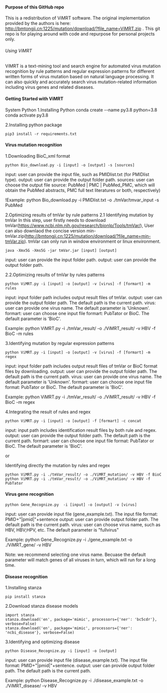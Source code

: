 #### Purpose of this GitHub repo

This is a redistribution of ViMRT software. The original implementation provided by the authors is here: http://bmtongji.cn:1225/mutation/download/?file_name=ViMRT.zip . This git repo is for playing around with code and repurpose for personal projects only. 




######   Using ViMRT
ViMRT is a text-mining tool and search engine for automated virus mutation recognition by rule patterns and regular expression patterns for different written forms of virus mutation based on natural language processing. It can also quickly and accurately search virus mutation-related information including virus genes and related diseases.

#### Getting Started with ViMRT
System Python
1.Installing Python
conda create --name py3.8 python=3.8
conda activate py3.8

2.Installing python package

```
pip3 install -r requirements.txt
```

####  Virus mutation recognition
1.Downloading BioC_xml format

```
python Bio_download.py -i [input] -o [output] -s [sources]
```
input: user can provide the input file, such as PMIDlist.txt (for PMIDlist type). 
output: user can provide the output folder path. 
sources: user can choose the output file source: PubMed | PMC | PubMed_PMC, which will obtain the PubMed abstracts, PMC full text literatures or both, respectively)

!Example: python Bio_download.py -i PMIDlist.txt -o ./tmVar/tmvar_input -s PubMed

2.Optimizing results of tmVar by rule patterns
2.1 Identifying mutation by tmVar
In this step, user firstly needs to download tmVar(https://www.ncbi.nlm.nih.gov/research/bionlp/Tools/tmVar/), User can also downlaod the concise version min-tmVar.zip(http://bmtongji.cn:1225/mutation/download/?file_name=min-tmVar.zip). tmVar can only run in window environment or linux environment.
```
java -Xmx5G -Xms5G -jar tmVar.jar [input] [output]
```
input: user can provide the input folder path.
output: user can provide the output folder path. 

2.2.Optimizing results of tmVar by rules patterns

```
python ViMRT.py -i [input] -o [output] -v [virus] -f [formart] -m rules
```
input: input folder path includes output result files of tmVar.
output: user can provide the output folder path. The default path is the current path.
virus: user can provide one virus name. The default parameter is 'Unknown'.
formart: user can choose one input file formart: PubTator or BioC. The default parameter is 'BioC'.


Example: python ViMRT.py -i ./tmVar_result/ -o ./ViMRT_result/ -v HBV -f BioC -m rules



3.Identifying mutation by regular expression patterns
```
python ViMRT.py -i [input] -o [output] -v [virus] -f [formart] -m regex
```
input: input folder path includes output result files of tmVar or BioC format files by downloading.
output: user can provide the output folder path. The default path is the current path.
virus: user can provide one virus name. The default parameter is 'Unknown'.
formart: user can choose one input file format: PubTator or BioC. The default parameter is 'BioC'.

Example: python ViMRT.py -i ./tmVar_result/ -o ./ViMRT_result/ -v HBV -f BioC -m regex


4.Integrating the result of rules and regex

```
python ViMRT.py -i [input] -o [output] -f [formart] -c concat
```


input: input path includes identification result files by both rule and regex.
output: user can provide the output folder path. The default path is the current path.
formart: user can choose one input file format: PubTator or BioC. The default parameter is 'BioC'.


or

Identifying directly the mutation by rules and regex
```
python ViMRT.py -i ./tmVar_result/ -o ./ViMRT_mutation/ -v HBV -f BioC
python ViMRT.py -i ./tmVar_result/ -o ./ViMRT_mutation/ -v HBV -f PubTator
```


####   Virus gene recognition
```
python Gene_Recognize.py  -i [input] -o [output] -v [virus]
```

input: user can provide input file (gene_example.txt). The input file format: PMID+"|pmid|"+sentence
output: user can provide output folder path. The default path is the current path.
virus: user can choose virus name, such as HBV, HBV;HPV, etc. The default parameter is "fullvirus"


Example: python Gene_Recognize.py -i ./gene_example.txt -o ./ViMRT_gene/ -v HBV


Note: we recommend selecting one virus name. Becuase the default parameter will match genes of all viruses in turn, which will run for a long time.

####   Disease recognition

1.Installing stanza
```
pip install stanza
```
2.Download stanza disease models
```
import stanza 
stanza.download('en', package='mimic', processors={'ner': 'bc5cdr'}, verbose=False)
stanza.download('en', package='mimic', processors={'ner': 'ncbi_disease'}, verbose=False)
```
3.Identifying and optimizing disease
```
python Disease_Recognize.py -i [input] -o [output]
```

input: user can provide input file (disease_example.txt). The input file format: PMID+"|pmid|"+sentence.
output: user can provide output folder path. The default path is the current path.

Example: python Disease_Recognize.py -i ./disease_example.txt -o ./ViMRT_disease/ -v HBV



